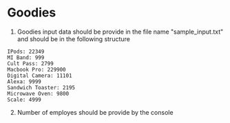 # Goodies

1. Goodies input data should be provide in the file name "sample_input.txt" and should be in the following structure
```Fitbit Plus: 7980
IPods: 22349
MI Band: 999
Cult Pass: 2799
Macbook Pro: 229900
Digital Camera: 11101
Alexa: 9999
Sandwich Toaster: 2195
Microwave Oven: 9800
Scale: 4999
```
2. Number of employes should be provide by the console
